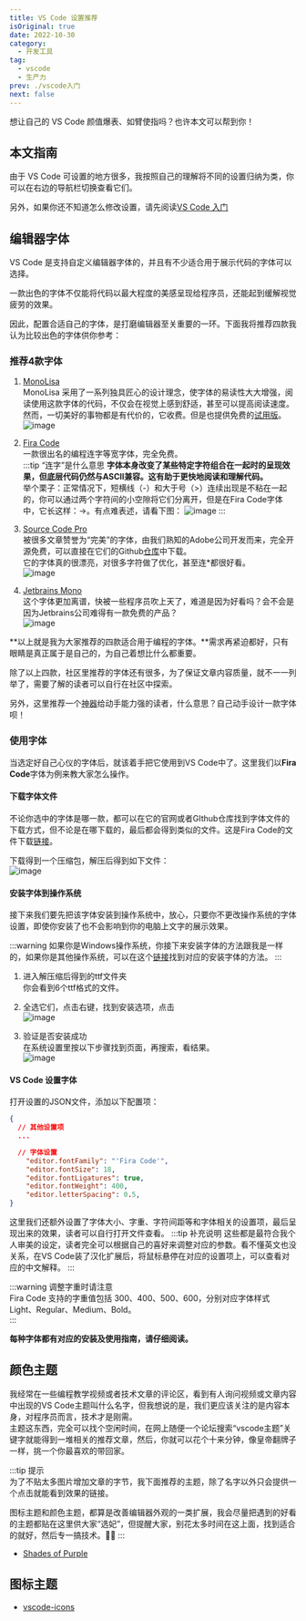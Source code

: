 ```yaml
---
title: VS Code 设置推荐
isOriginal: true
date: 2022-10-30
category:
  - 开发工具
tag:
  - vscode
  - 生产力
prev: ./vscode入门
next: false
---
```


想让自己的 VS Code 颜值爆表、如臂使指吗？也许本文可以帮到你！

<!-- more -->

## 本文指南

由于 VS Code 可设置的地方很多，我按照自己的理解将不同的设置归纳为类，你可以在右边的导航栏切换查看它们。  

另外，如果你还不知道怎么修改设置，请先阅读[VS Code 入门](./vscode%E5%85%A5%E9%97%A8.md)

## 编辑器字体

VS Code 是支持自定义编辑器字体的，并且有不少适合用于展示代码的字体可以选择。

一款出色的字体不仅能将代码以最大程度的美感呈现给程序员，还能起到缓解视觉疲劳的效果。

因此，配置合适自己的字体，是打磨编辑器至关重要的一环。下面我将推荐四款我认为比较出色的字体供你参考：

### 推荐4款字体

1) [MonoLisa](https://www.monolisa.dev/)  
MonoLisa 采用了一系列独具匠心的设计理念，使字体的易读性大大增强，阅读使用这款字体的代码，不仅会在视觉上感到舒适，甚至可以提高阅读速度。  
然而，一切美好的事物都是有代价的，它收费。但是也提供免费的[试用版](https://www.monolisa.dev/buy/661578)。![image](/img/monalisa.png)

2) [Fira Code](https://github.com/tonsky/FiraCode/blob/master/README_CN.md)  
一款很出名的编程连字等宽字体，完全免费。  
:::tip “连字”是什么意思
**字体本身改变了某些特定字符组合在一起时的呈现效果，但底层代码仍然与ASCII兼容。这有助于更快地阅读和理解代码。**  
举个栗子：正常情况下，短横线（-）和大于号（>）连续出现是不粘在一起的，你可以通过两个字符间的小空隙将它们分离开，但是在Fira Code字体中，它长这样：→。有点难表述，请看下图：
![image](https://raw.githubusercontent.com/tonsky/FiraCode/e19f63e0e92dd6226576f139f664262b8a3f806d/extras/logo.svg)
:::

3) [Source Code Pro](https://adobe-fonts.github.io/source-code-pro/)  
被很多文章赞誉为“完美”的字体，由我们熟知的Adobe公司开发而来，完全开源免费，可以直接在它们的Github[仓库](https://github.com/adobe-fonts/source-code-pro)中下载。  
它的字体真的很漂亮，对很多字符做了优化，甚至连*都很好看。  
![image](/img/source_code_pro.png)

4) [Jetbrains Mono](https://www.jetbrains.com/lp/mono/)  
这个字体更加离谱，快被一些程序员吹上天了，难道是因为好看吗？会不会是因为Jetbrains公司难得有一款免费的产品？  
![image](/img/jetbrains_mono.png)

**以上就是我为大家推荐的四款适合用于编程的字体。**需求再紧迫都好，只有眼睛是真正属于是自己的，为自己着想比什么都重要。

除了以上四款，社区里推荐的字体还有很多，为了保证文章内容质量，就不一一列举了，需要了解的读者可以自行在社区中探索。  

另外，这里推荐一个[神器](https://fontforge.org/en-US/)给动手能力强的读者，什么意思？自己动手设计一款字体呗！

### 使用字体
当选定好自己心仪的字体后，就该着手把它使用到VS Code中了。这里我们以**Fira Code**字体为例来教大家怎么操作。

#### 下载字体文件
不论你选中的字体是哪一款，都可以在它的官网或者GIthub仓库找到字体文件的下载方式，但不论是在哪下载的，最后都会得到类似的文件。这是Fira Code的文件下载[链接](https://github.com/tonsky/FiraCode/releases/download/6.2/Fira_Code_v6.2.zip)。  

下载得到一个压缩包，解压后得到如下文件：  
![image](/img/firacodefile.png)

#### 安装字体到操作系统

接下来我们要先把该字体安装到操作系统中，放心，只要你不更改操作系统的字体设置，即使你安装了也不会影响到你的电脑上文字的展示效果。

:::warning
如果你是Windows操作系统，你接下来安装字体的方法跟我是一样的，如果你是其他操作系统，可以在这个[链接](https://github.com/tonsky/FiraCode/wiki/Installing)找到对应的安装字体的方法。
:::

1) 进入解压缩后得到的ttf文件夹  
你会看到6个ttf格式的文件。  

2) 全选它们，点击右键，找到安装选项，点击  
![image](/img/installfont.png)

3) 验证是否安装成功  
在系统设置里按以下步骤找到页面，再搜索，看结果。  
![image](/img/issuccessinstall.png)

#### VS Code 设置字体
打开设置的JSON文件，添加以下配置项：
```json
{
  // 其他设置项
  ...

  // 字体设置
    "editor.fontFamily": "'Fira Code'",
    "editor.fontSize": 18,
    "editor.fontLigatures": true,
    "editor.fontWeight": 400,
    "editor.letterSpacing": 0.5,
}
```
这里我们还额外设置了字体大小、字重、字符间距等和字体相关的设置项，最后呈现出来的效果，读者可以自行打开文件查看。
:::tip 补充说明
这些都是最符合我个人审美的设定，读者完全可以根据自己的喜好来调整对应的参数。看不懂英文也没关系，在VS Code装了汉化扩展后，将鼠标悬停在对应的设置项上，可以查看对应的中文解释。
:::

:::warning 调整字重时请注意  
Fira Code 支持的字重值包括 300、400、500、600，分别对应字体样式 Light、Regular、Medium、Bold。  
:::

**每种字体都有对应的安装及使用指南，请仔细阅读。**

## 颜色主题

我经常在一些编程教学视频或者技术文章的评论区，看到有人询问视频或文章内容中出现的VS Code主题叫什么名字，但我想说的是，我们更应该关注的是内容本身，对程序员而言，技术才是刚需。  
主题这东西，完全可以找个空闲时间，在网上随便一个论坛搜索“vscode主题”关键字就能得到一堆相关的推荐文章，然后，你就可以花个十来分钟，像皇帝翻牌子一样，挑一个你最喜欢的带回家。

:::tip 提示  
为了不贴太多图片增加文章的字节，我下面推荐的主题，除了名字以外只会提供一个点击就能看到效果的链接。

图标主题和颜色主题，都算是改善编辑器外观的一类扩展，我会尽量把遇到的好看的主题都贴在这里供大家“选妃”，但提醒大家，别花太多时间在这上面，找到适合的就好，然后专一搞技术。👨‍💻
:::

- [Shades of Purple](https://raw.githubusercontent.com/ahmadawais/shades-of-purple-vscode/master/images/1_sop.gif)

## 图标主题

- [vscode-icons](https://raw.githubusercontent.com/vscode-icons/vscode-icons/master/images/screenshot.gif)